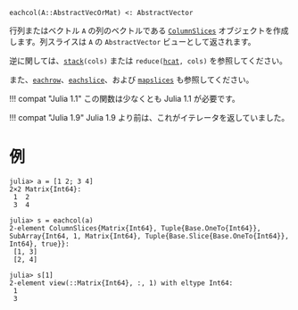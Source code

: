 ```
eachcol(A::AbstractVecOrMat) <: AbstractVector
```

行列またはベクトル `A` の列のベクトルである [`ColumnSlices`](@ref) オブジェクトを作成します。列スライスは `A` の `AbstractVector` ビューとして返されます。

逆に関しては、[`stack`](@ref)`(cols)` または `reduce(`[`hcat`](@ref)`, cols)` を参照してください。

また、[`eachrow`](@ref)、[`eachslice`](@ref)、および [`mapslices`](@ref) も参照してください。

!!! compat "Julia 1.1"
    この関数は少なくとも Julia 1.1 が必要です。


!!! compat "Julia 1.9"
    Julia 1.9 より前は、これがイテレータを返していました。


# 例

```jldoctest
julia> a = [1 2; 3 4]
2×2 Matrix{Int64}:
 1  2
 3  4

julia> s = eachcol(a)
2-element ColumnSlices{Matrix{Int64}, Tuple{Base.OneTo{Int64}}, SubArray{Int64, 1, Matrix{Int64}, Tuple{Base.Slice{Base.OneTo{Int64}}, Int64}, true}}:
 [1, 3]
 [2, 4]

julia> s[1]
2-element view(::Matrix{Int64}, :, 1) with eltype Int64:
 1
 3
```
